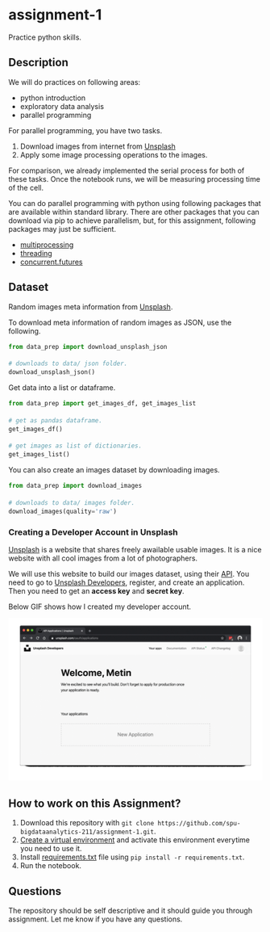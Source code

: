 # assignment-1

Practice python skills.

## Description

We will do practices on following areas:

- python introduction
- exploratory data analysis
- parallel programming

For parallel programming, you have two tasks. 

1. Download images from internet from [Unsplash](https://unsplash.com/)
2. Apply some image processing operations to the images.

For comparison, we already implemented the serial process for both of these tasks. Once the notebook runs, we will be measuring processing time of the cell.

You can do parallel programming with python using following packages that are available within standard library. There are other packages that you can download via pip to achieve parallelism, but, for this assignment, following packages may just be sufficient.

- [multiprocessing](https://docs.python.org/3.8/library/multiprocessing.html)
- [threading](https://docs.python.org/3.8/library/threading.html)
- [concurrent.futures](https://docs.python.org/3.8/library/concurrent.futures.html)

## Dataset

Random images meta information from [Unsplash](https://unsplash.com/). 

To download meta information of random images as JSON, use the following.

``` py
from data_prep import download_unsplash_json

# downloads to data/ json folder.
download_unsplash_json()
```

Get data into a list or dataframe.

``` py
from data_prep import get_images_df, get_images_list

# get as pandas dataframe.
get_images_df()

# get images as list of dictionaries.
get_images_list()
```

You can also create an images dataset by downloading images.

``` py
from data_prep import download_images

# downloads to data/ images folder.
download_images(quality='raw')
```

### Creating a Developer Account in Unsplash 

[Unsplash](https://unsplash.com/) is a website that shares freely awailable usable images. It is a nice website with all cool images from a lot of photographers. 

We will use this website to build our images dataset, using their [API](https://en.wikipedia.org/wiki/Application_programming_interface). You need to go to [Unsplash Developers](https://unsplash.com/developers), register, and create an application. Then you need to get an **access key** and **secret key**.

Below GIF shows how I created my developer account.

![unsplash-steps](assets/unsplash.gif)

## How to work on this Assignment?

1. Download this repository with `git clone https://github.com/spu-bigdataanalytics-211/assignment-1.git`.
2. [Create a virtual environment](#how-to-create-a-new-virtual-environment) and activate this environment everytime you need to use it.
3. Install [requirements.txt](requirements.txt) file using `pip install -r requirements.txt`.
4. Run the notebook.

## Questions

The repository should be self descriptive and it should guide you through assignment. Let me know if you have any questions.
